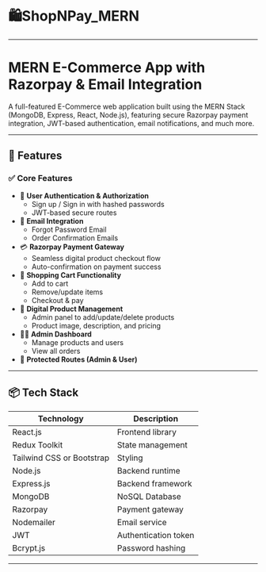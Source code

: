 # 🛍️ShopNPay_MERN
 
---
  
# MERN E-Commerce App with Razorpay & Email Integration

A full-featured E-Commerce web application built using the MERN Stack (MongoDB, Express, React, Node.js), featuring secure Razorpay payment integration, JWT-based authentication, email notifications, and much more. 
 
---  
   
## 🚀 Features 
       
### ✅ Core Features  
- 🔐 **User Authentication & Authorization**
  - Sign up / Sign in with hashed passwords 
  - JWT-based secure routes 
- 📧 **Email Integration**
  - Forgot Password Email
  - Order Confirmation Emails
- 💳 **Razorpay Payment Gateway**
  - Seamless digital product checkout flow
  - Auto-confirmation on payment success
- 🛒 **Shopping Cart Functionality**
  - Add to cart
  - Remove/update items
  - Checkout & pay
- 🧾 **Digital Product Management**
  - Admin panel to add/update/delete products
  - Product image, description, and pricing
- 🧑‍💼 **Admin Dashboard**
  - Manage products and users
  - View all orders
- 🔐 **Protected Routes (Admin & User)**

---

## 📦 Tech Stack

| Technology | Description |
|------------|-------------|
| React.js   | Frontend library |
| Redux Toolkit | State management |
| Tailwind CSS or Bootstrap | Styling |
| Node.js    | Backend runtime |
| Express.js | Backend framework |
| MongoDB    | NoSQL Database |
| Razorpay   | Payment gateway |
| Nodemailer | Email service |
| JWT        | Authentication token |
| Bcrypt.js  | Password hashing |
 
---




